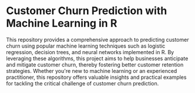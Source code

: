 # Customer Churn Prediction with Machine Learning in R

This repository provides a comprehensive approach to predicting customer churn using popular machine learning techniques such as logistic regression, decision trees, and neural networks implemented in R. By leveraging these algorithms, this project aims to help businesses anticipate and mitigate customer churn, thereby fostering better customer retention strategies. Whether you're new to machine learning or an experienced practitioner, this repository offers valuable insights and practical examples for tackling the critical challenge of customer churn prediction.
